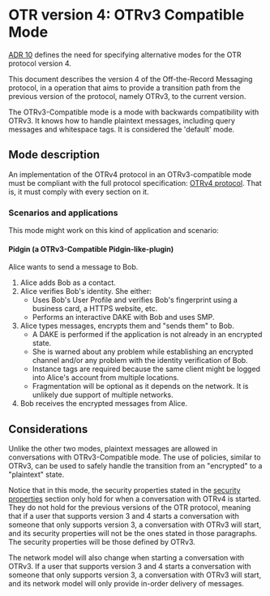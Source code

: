 # OTR version 4: OTRv3 Compatible Mode

[ADR 10](https://github.com/otrv4/otrv4/tree/master/architecture-decisions/010-modes.md)
defines the need for specifying alternative modes for the OTR protocol
version 4.

This document describes the version 4 of the Off-the-Record Messaging protocol,
in a operation that aims to provide a transition path from the previous version
of the protocol, namely OTRv3, to the current version.

The OTRv3-Compatible mode is a mode with backwards compatibility with OTRv3.
It knows how to handle plaintext messages, including query messages and
whitespace tags. It is considered the 'default' mode.

## Mode description

An implementation of the OTRv4 protocol in an OTRv3-compatible mode must be
compliant with the full protocol specification:
[OTRv4 protocol](../otrv4.md#table-of-contents). That is, it must comply with
every section on it.

### Scenarios and applications

This mode might work on this kind of application and scenario:

#### Pidgin (a OTRv3-Compatible Pidgin-like-plugin)

Alice wants to send a message to Bob.

1. Alice adds Bob as a contact.
2. Alice verifies Bob's identity. She either:
   * Uses Bob's User Profile and verifies Bob's fingerprint using a business
     card, a HTTPS website, etc.
   * Performs an interactive DAKE with Bob and uses SMP.
3. Alice types messages, encrypts them and "sends them" to Bob.
   * A DAKE is performed if the application is not already in an encrypted
     state.
   * She is warned about any problem while establishing an encrypted channel
     and/or any problem with the identity verification of Bob.
   * Instance tags are required because the same client might be logged into
     Alice's account from multiple locations.
   * Fragmentation will be optional as it depends on the network. It is
     unlikely due support of multiple networks.
4. Bob receives the encrypted messages from Alice.

## Considerations

Unlike the other two modes, plaintext messages are allowed in conversations with
OTRv3-Compatible mode. The use of policies, similar to OTRv3, can be used to
safely handle the transition from an "encrypted" to a "plaintext" state.

Notice that in this mode, the security properties stated in the
[security properties](../otrv4.md#security-properties) section only hold for
when a conversation with OTRv4 is started. They do not hold for the previous
versions of the OTR protocol, meaning that if a user that supports version 3 and
4 starts a conversation with someone that only supports version 3, a
conversation with OTRv3 will start, and its security properties will not be the
ones stated in those paragraphs. The security properties will be those defined
by OTRv3.

The network model will also change when starting a conversation with OTRv3. If a
user that supports version 3 and 4 starts a conversation with someone that
only supports version 3, a conversation with OTRv3 will start, and its network
model will only provide in-order delivery of messages.
